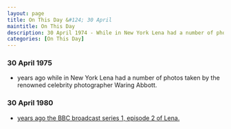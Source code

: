 ```yaml
---
layout: page
title: On This Day &#124; 30 April
maintitle: On This Day
description: 30 April 1974 - While in New York Lena had a number of photos taken by the renowned celebrity photographer Waring Abbott. 30 April 1980 - The BBC broadcast series 1, episode 2 of Lena.
categories: [On This Day]
---
```


### 30 April 1975
* <span id="age1"></span> years ago while in New York Lena had a number of photos taken by the renowned celebrity photographer Waring Abbott.

### 30 April 1980
* [<span id="age1"></span> years ago the BBC broadcast series 1, episode 2 of Lena.](/bbc%20one/1980/04/30/lena.html)

<!-- Script for calculating number of years ago -->
<script>
var dob = '19740430';
var year = Number(dob.substr(0, 4));
var month = Number(dob.substr(4, 2)) - 1;
var day = Number(dob.substr(6, 2));
var today = new Date();
var age1 = today.getFullYear() - year;
if (today.getMonth() < month || (today.getMonth() == month && today.getDate() < day)) {
  age1--;
}
document.getElementById("age1").innerHTML=age1;

var dob = '19800430';
var year = Number(dob.substr(0, 4));
var month = Number(dob.substr(4, 2)) - 1;
var day = Number(dob.substr(6, 2));
var today = new Date();
var age2 = today.getFullYear() - year;
if (today.getMonth() < month || (today.getMonth() == month && today.getDate() < day)) {
  age2--;
}
document.getElementById("age2").innerHTML=age2;
</script>

